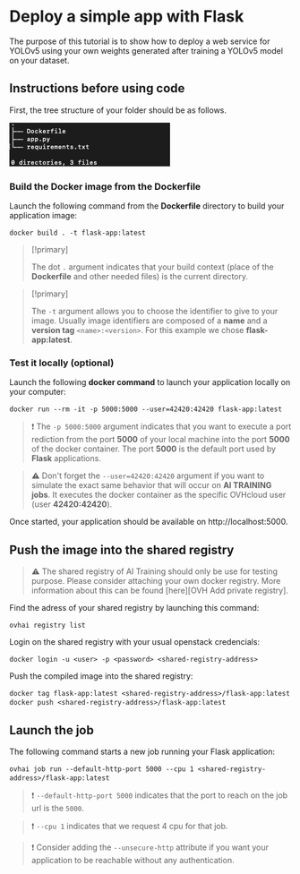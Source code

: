 # Deploy a simple app with Flask

The purpose of this tutorial is to show how to deploy a web service for YOLOv5 using your own weights generated after training a YOLOv5 model on your dataset.

## Instructions before using code

First, the tree structure of your folder should be as follows.

![image](tree-flask-app.png)

### Build the Docker image from the Dockerfile

Launch the following command from the **Dockerfile** directory to build your application image:

```console
docker build . -t flask-app:latest
```

> [!primary]
>
> The dot `.` argument indicates that your build context (place of the **Dockerfile** and other needed files) is the current directory.
>

> [!primary]
>
> The `-t` argument allows you to choose the identifier to give to your image. Usually image identifiers are composed of a **name** and a **version tag** `<name>:<version>`. For this example we chose **flask-app:latest**.
>

### Test it locally (optional)

Launch the following **docker command** to launch your application locally on your computer:

```console
docker run --rm -it -p 5000:5000 --user=42420:42420 flask-app:latest
```

> :heavy_exclamation_mark: The `-p 5000:5000` argument indicates that you want to execute a port rediction from the port **5000** of your local machine into the port **5000** of the docker container. The port **5000** is the default port used by **Flask** applications.
>


> :warning: Don't forget the `--user=42420:42420` argument if you want to simulate the exact same behavior that will occur on **AI TRAINING jobs**. It executes the docker container as the specific OVHcloud user (user **42420:42420**).
>

Once started, your application should be available on http://localhost:5000.

## Push the image into the shared registry

> :warning: The shared registry of AI Training should only be use for testing purpose. Please consider attaching your own docker registry. More information about this can be found [here][OVH Add private registry].
>

Find the adress of your shared registry by launching this command:

```console
ovhai registry list
```

Login on the shared registry with your usual openstack credencials:

```console
docker login -u <user> -p <password> <shared-registry-address>
```

Push the compiled image into the shared registry:

```console
docker tag flask-app:latest <shared-registry-address>/flask-app:latest
docker push <shared-registry-address>/flask-app:latest
```

## Launch the job

The following command starts a new job running your Flask application:

```console
ovhai job run --default-http-port 5000 --cpu 1 <shared-registry-address>/flask-app:latest
```

> :heavy_exclamation_mark: `--default-http-port 5000` indicates that the port to reach on the job url is the `5000`.
>

> :heavy_exclamation_mark: `--cpu 1` indicates that we request 4 cpu for that job.
>

> :heavy_exclamation_mark: Consider adding the `--unsecure-http` attribute if you want your application to be reachable without any authentication.
>
